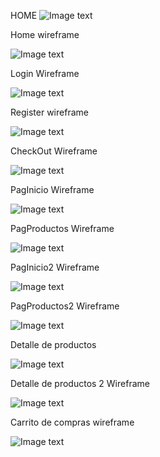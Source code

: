 HOME
![Image text](https://github.com/Ramapascual/Grupo_4_Trabajo_Final/blob/main/documentos/dise%C3%B1o/Home.png)

Home wireframe

![Image text](https://github.com/Ramapascual/Grupo_4_Trabajo_Final/blob/main/documentos/dise%C3%B1o/Home%20wireframe.png)

Login Wireframe

![Image text](https://github.com/Ramapascual/Grupo_4_Trabajo_Final/blob/main/documentos/dise%C3%B1o/Login.png)

Register wireframe

![Image text](https://github.com/Ramapascual/Grupo_4_Trabajo_Final/blob/main/documentos/dise%C3%B1o/Register.png)

CheckOut Wireframe

![Image text](https://github.com/Ramapascual/Grupo_4_Trabajo_Final/blob/main/documentos/dise%C3%B1o/Checkout%20wireframe%20rama.png)

PagInicio Wireframe 

![Image text](https://github.com/Ramapascual/Grupo_4_Trabajo_Final/blob/main/documentos/dise%C3%B1o/Pagina%20inicio%202.png)

PagProductos Wireframe

![Image text](https://github.com/Ramapascual/Grupo_4_Trabajo_Final/blob/main/documentos/dise%C3%B1o/WIREFRAME%20PAGINA%20productos.png)

PagInicio2 Wireframe

![Image text](https://github.com/Ramapascual/Grupo_4_Trabajo_Final/blob/main/documentos/dise%C3%B1o/Pagina%20inicio%20wireframe.png)

PagProductos2 Wireframe

![Image text](https://github.com/Ramapascual/Grupo_4_Trabajo_Final/blob/main/documentos/dise%C3%B1o/Productos%202.png)

Detalle de productos

![Image text](https://github.com/Ramapascual/Grupo_4_Trabajo_Final/blob/main/documentos/dise%C3%B1o/Detalle%20de%20producto.png)

Detalle de productos 2 Wireframe

![Image text](https://github.com/Ramapascual/Grupo_4_Trabajo_Final/blob/main/documentos/dise%C3%B1o/Wireframe%20producto%20y%20sus%20detalles.png)

Carrito de compras wireframe

![Image text](https://github.com/Ramapascual/Grupo_4_Trabajo_Final/blob/main/documentos/dise%C3%B1o/Carrito%20de%20compras%20wireframe.png)
